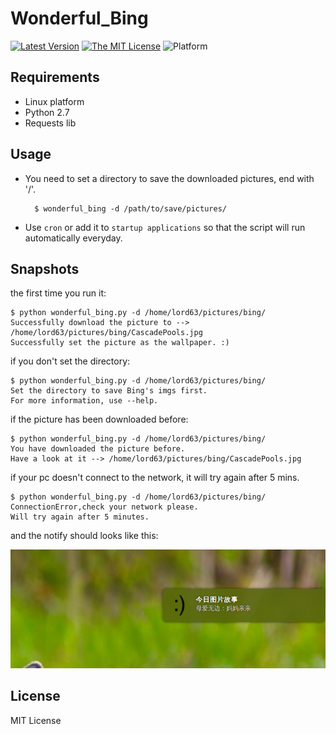 # Wonderful_Bing

[![Latest Version][1]][2]
[![The MIT License][3]][4]
![Platform][5]


## Requirements


* Linux platform
* Python 2.7
* Requests lib


## Usage

* You need to set a directory to save the downloaded pictures, end with '/'.

        $ wonderful_bing -d /path/to/save/pictures/

* Use `cron` or add it to `startup applications` so that the script will run 
automatically everyday.


## Snapshots

the first time you run it:

    $ python wonderful_bing.py -d /home/lord63/pictures/bing/
    Successfully download the picture to --> /home/lord63/pictures/bing/CascadePools.jpg
    Successfully set the picture as the wallpaper. :)

if you don't set the directory:

    $ python wonderful_bing.py -d /home/lord63/pictures/bing/
    Set the directory to save Bing's imgs first.
    For more information, use --help.


if the picture has been downloaded before:

    $ python wonderful_bing.py -d /home/lord63/pictures/bing/
    You have downloaded the picture before.
    Have a look at it --> /home/lord63/pictures/bing/CascadePools.jpg

if your pc doesn't connect to the network, it will try again after 5 mins.

    $ python wonderful_bing.py -d /home/lord63/pictures/bing/
    ConnectionError,check your network please.
    Will try again after 5 minutes.

and the notify should looks like this:

![](./wonderful_bing/img/notify.png)


## License

MIT License


[1]: http://img.shields.io/pypi/v/wonderful_bing.svg
[2]: https://pypi.python.org/pypi/wonderful_bing
[3]: http://img.shields.io/badge/license-MIT-yellow.svg
[4]: https://github.com/lord63/wonderful_bing/blob/master/LICENSE
[5]: http://img.shields.io/badge/Platform-Linux-orange.svg